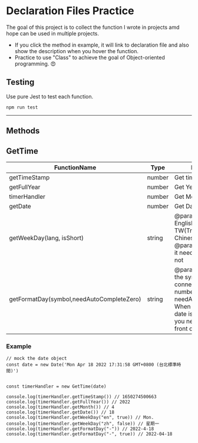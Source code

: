 # Declaration Files Practice

The goal of this project is to collect the function I wrote in projects amd hope can be used in multiple projects.

- If you click the method in example, it will link to declaration file and also show the description when you hover the function.
- Practice to use "Class" to achieve the goal of Object-oriented programming. :heart_eyes:

## Testing

Use pure Jest to test each function.

```javascript=
npm run test
```

---

## Methods

## GetTime

| FunctionName                              | Type   | Description                                                                                                                                                                 |
| ----------------------------------------- | ------ | --------------------------------------------------------------------------------------------------------------------------------------------------------------------------- |
| getTimeStamp                              | number | Get timeStamp.                                                                                                                                                              |
| getFullYear                               | number | Get Year.                                                                                                                                                                   |
| timerHandler                              | number | Get Month.                                                                                                                                                                  |
| getDate                                   | number | Get Date.                                                                                                                                                                   |
| getWeekDay(lang, isShort)                 | string | @param lang choose English or zh-TW(Transitional Chinese) to display & @param isShort should it need to shorten or not                                                      |
| getFormatDay(symbol,needAutoCompleteZero) | string | @param symbol Add the symbol you want to connect between number & @param needAutoCompleteZero When the month or date is less than 10, Do you need to add 0 in front of them |

### Example

```javascript=
// mock the date object
const date = new Date('Mon Apr 18 2022 17:31:58 GMT+0800 (台北標準時間)')


const timerHandler = new GetTime(date)

console.log(timerHandler.getTimeStamp()) // 1650274500663
console.log(timerHandler.getFullYear()) // 2022
console.log(timerHandler.getMonth()) // 4
console.log(timerHandler.getDate()) // 18
console.log(timerHandler.getWeekDay("en", true)) // Mon.
console.log(timerHandler.getWeekDay("zh", false)) // 星期一
console.log(timerHandler.getFormatDay("-")) // 2022-4-18
console.log(timerHandler.getFormatDay("-", true)) // 2022-04-18
```
